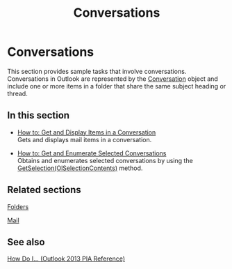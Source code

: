 ﻿---
title: Conversations
TOCTitle: Conversations
ms:assetid: 1b2e2a12-314b-438f-8f05-a13149916143
ms:mtpsurl: https://msdn.microsoft.com/en-us/library/Ff184593(v=office.15)
ms:contentKeyID: 55119830
ms.date: 07/24/2014
mtps_version: v=office.15
---

# Conversations

This section provides sample tasks that involve conversations. Conversations in Outlook are represented by the [Conversation](https://msdn.microsoft.com/en-us/library/ff184711\(v=office.15\)) object and include one or more items in a folder that share the same subject heading or thread.

## In this section

  - [How to: Get and Display Items in a Conversation](how-to-get-and-display-items-in-a-conversation.md)  
    Gets and displays mail items in a conversation.

  - [How to: Get and Enumerate Selected Conversations](how-to-get-and-enumerate-selected-conversations.md)  
    Obtains and enumerates selected conversations by using the [GetSelection(OlSelectionContents)](https://msdn.microsoft.com/en-us/library/ff185002\(v=office.15\)) method.

## Related sections

[Folders](folders.md)

[Mail](mail.md)

## See also



[How Do I... (Outlook 2013 PIA Reference)](how-do-i-outlook-2013-pia-reference.md)

